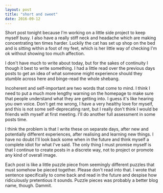 ```yaml
---
layout: post
title: "short and sweet"
date: 2016-09-12
---
```


Short post tonight because I'm working on a little side project to keep myself busy. I also have a really stiff neck and headache which are making concentrating ten times harder. Luckily the cat has set up shop on the bed and is sitting within a foot of my feet, which is her little way of checking I'm ok without showing too much affection.

I don't have much to write about today, but for the sakes of continuity I though it best to write something. I had a little read over the previous days posts to get an idea of what someone might experience should they stumble across here and binge-read the whole shebang.

Incoherent and self-important are two words that come to mind. I think I need to put a much more lengthy warning on the homepage to make sure that people understand what they are getting into. I guess it's like hearing you own voice. Don't get me wrong, I have a very healthy love for myself, and this is not some self-deprecating rant, but I really don't think I would be friends with myself at first meeting. I'll do another full assessment in some posts time.

I think the problem is that I write these on separate days, after new and potentially different experiences, after realising and learning new things. I have no doubt I'll look back some when in the future and think myself a complete idiot for what I've said. The only thing I must promise myself is that I continue to create posts in a discrete way, not to project or promote any kind of overall image.

Each post is like a little puzzle piece from seemingly different puzzles that must somehow be pieced together. Please don't read into that. I wrote that sentence specifically to come back and read in the future and despise how ridiculously pretentious it sounds. Puzzle pieces was probably a better blog name, though. Dammit.
